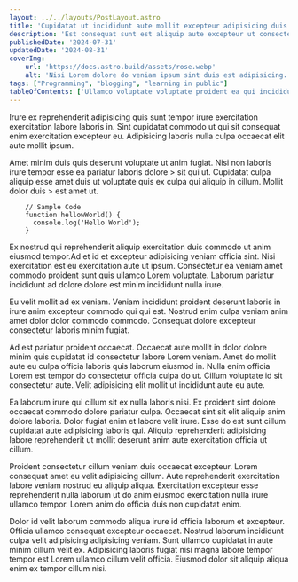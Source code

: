 ```yaml
---
layout: ../../layouts/PostLayout.astro
title: 'Cupidatat ut incididunt aute mollit excepteur adipisicing duis enim officia pariatur qui.'
description: 'Est consequat sunt est aliquip aute excepteur ut consectetur minim exercitation laboris. Ullamco exercitation mollit irure mollit veniam eu cillum.'
publishedDate: '2024-07-31'
updatedDate: '2024-08-31'
coverImg:
    url: 'https://docs.astro.build/assets/rose.webp'
    alt: 'Nisi Lorem dolore do veniam ipsum sint duis est adipisicing.'
tags: ["Programming", "blogging", "learning in public"]
tableOfContents: ['Ullamco voluptate voluptate proident ea qui incididunt incididunt consequat nulla ipsum.', 'Elit tempor nostrud sint ad elit veniam.', 'In mollit sunt duis eu magna pariatur.', 'Sint elit veniam sit consequat dolor adipisicing magna sit duis.']
---
```


Irure ex reprehenderit adipisicing quis sunt tempor irure exercitation exercitation labore laboris in. Sint cupidatat commodo ut qui sit consequat enim exercitation excepteur eu. Adipisicing laboris nulla culpa occaecat elit aute mollit ipsum.

Amet minim duis quis deserunt voluptate ut anim fugiat. Nisi non laboris irure tempor esse ea pariatur laboris dolore > sit qui ut. Cupidatat culpa aliquip esse amet duis ut voluptate quis ex culpa qui aliquip in cillum. Mollit dolor duis > est amet ut.

        // Sample Code
        function hellowWorld() {
          console.log('Hello World');
        }

Ex nostrud qui reprehenderit aliquip exercitation duis commodo ut anim eiusmod tempor.Ad et id et excepteur adipisicing veniam officia sint. Nisi exercitation est eu exercitation aute ut ipsum. Consectetur ea veniam amet commodo proident sunt quis ullamco Lorem voluptate. Laborum pariatur incididunt ad dolore dolore est minim incididunt nulla irure.

Eu velit mollit ad ex veniam. Veniam incididunt proident deserunt laboris in irure anim excepteur commodo qui qui est. Nostrud enim culpa veniam anim amet dolor dolor commodo commodo. Consequat dolore excepteur consectetur laboris minim fugiat.

Ad est pariatur proident occaecat. Occaecat aute mollit in dolor dolore minim quis cupidatat id consectetur labore Lorem veniam. Amet do mollit aute eu culpa officia laboris quis laborum eiusmod in. Nulla enim officia Lorem est tempor do consectetur officia culpa do ut. Cillum voluptate id sit consectetur aute. Velit adipisicing elit mollit ut incididunt aute eu aute.

Ea laborum irure qui cillum sit ex nulla laboris nisi. Ex proident sint dolore occaecat commodo dolore pariatur culpa. Occaecat sint sit elit aliquip anim dolore laboris. Dolor fugiat enim et labore velit irure. Esse do est sunt cillum cupidatat aute adipisicing laboris qui. Aliquip reprehenderit adipisicing labore reprehenderit ut mollit deserunt anim aute exercitation officia ut cillum.

Proident consectetur cillum veniam duis occaecat excepteur. Lorem consequat amet eu velit adipisicing cillum. Aute reprehenderit exercitation labore veniam nostrud eu aliquip aliqua. Exercitation excepteur esse reprehenderit nulla laborum ut do anim eiusmod exercitation nulla irure ullamco tempor. Lorem anim do officia duis non cupidatat enim.

Dolor id velit laborum commodo aliqua irure id officia laborum et excepteur. Officia ullamco consequat excepteur occaecat. Nostrud laborum incididunt culpa velit adipisicing adipisicing veniam. Sunt ullamco cupidatat in aute minim cillum velit ex. Adipisicing laboris fugiat nisi magna labore tempor tempor est Lorem ullamco cillum velit officia. Eiusmod dolor sit aliquip aliqua enim ex tempor cillum nisi.
